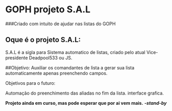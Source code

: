 # GOPH projeto S.A.L
###Criado com intuito de ajudar nas listas do GOPH



## Oque é o projeto S.A.L:
S.A.L é a sigla para Sistema automatico de listas, criado pelo atual Vice-presidente Deadpool533 ou JS.

##Objetivo:
Auxiliar os comandantes de lista a gerar sua lista automaticamente apenas preenchendo campos.

Objetivos para o futuro:

Automação do preenchimento das aliadas no fim da lista.
interface grafica.


**Projeto ainda em curso, mas pode esperar que por ai vem mais.**
**_-stand-by_**
